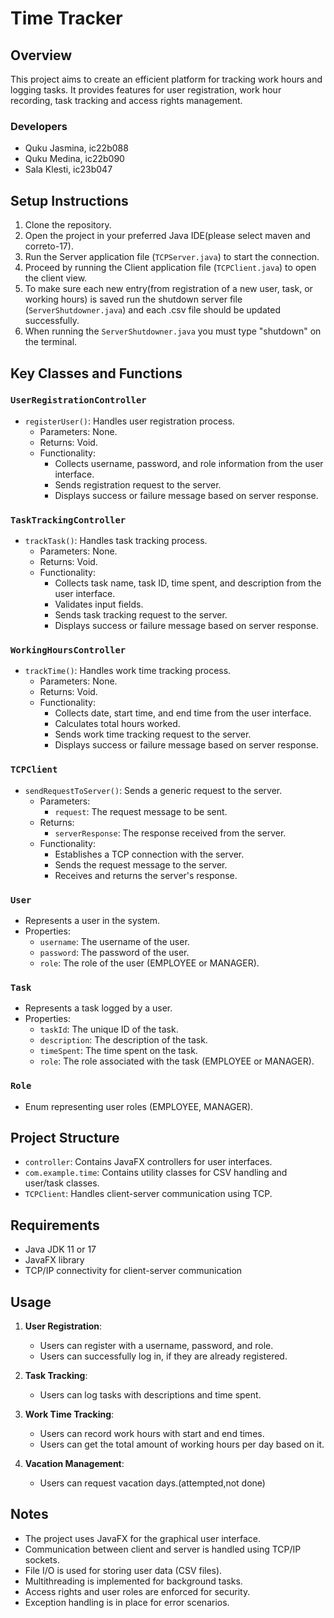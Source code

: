 # Time Tracker

## Overview
This project aims to create an efficient platform for tracking work hours and logging tasks. It provides features for user registration, work hour recording, task tracking and access rights management.

### Developers
- Quku Jasmina, ic22b088
- Quku Medina, ic22b090
- Sala Klesti, ic23b047

## Setup Instructions
1. Clone the repository.
2. Open the project in your preferred Java IDE(please select maven and correto-17).
3. Run the Server application file (`TCPServer.java`) to start the connection.
4. Proceed by running the Client application file (`TCPClient.java`) to open the client view.
5. To make sure each new entry(from registration of a new user, task, or working hours) is saved run the shutdown server file (`ServerShutdowner.java`) and each .csv file should be updated successfully.
6. When running the `ServerShutdowner.java` you must type "shutdown" on the terminal.

## Key Classes and Functions

### `UserRegistrationController`
- `registerUser()`: Handles user registration process.
    - Parameters: None.
    - Returns: Void.
    - Functionality:
        - Collects username, password, and role information from the user interface.
        - Sends registration request to the server.
        - Displays success or failure message based on server response.

### `TaskTrackingController`
- `trackTask()`: Handles task tracking process.
    - Parameters: None.
    - Returns: Void.
    - Functionality:
        - Collects task name, task ID, time spent, and description from the user interface.
        - Validates input fields.
        - Sends task tracking request to the server.
        - Displays success or failure message based on server response.

### `WorkingHoursController`
- `trackTime()`: Handles work time tracking process.
    - Parameters: None.
    - Returns: Void.
    - Functionality:
        - Collects date, start time, and end time from the user interface.
        - Calculates total hours worked.
        - Sends work time tracking request to the server.
        - Displays success or failure message based on server response.

### `TCPClient`
- `sendRequestToServer()`: Sends a generic request to the server.
    - Parameters:
        - `request`: The request message to be sent.
    - Returns:
        - `serverResponse`: The response received from the server.
    - Functionality:
        - Establishes a TCP connection with the server.
        - Sends the request message to the server.
        - Receives and returns the server's response.

### `User`
- Represents a user in the system.
- Properties:
    - `username`: The username of the user.
    - `password`: The password of the user.
    - `role`: The role of the user (EMPLOYEE or MANAGER).

### `Task`
- Represents a task logged by a user.
- Properties:
    - `taskId`: The unique ID of the task.
    - `description`: The description of the task.
    - `timeSpent`: The time spent on the task.
    - `role`: The role associated with the task (EMPLOYEE or MANAGER).

### `Role`
- Enum representing user roles (EMPLOYEE, MANAGER).

## Project Structure
- `controller`: Contains JavaFX controllers for user interfaces.
- `com.example.time`: Contains utility classes for CSV handling and user/task classes.
- `TCPClient`: Handles client-server communication using TCP.


## Requirements
- Java JDK 11 or 17
- JavaFX library
- TCP/IP connectivity for client-server communication

## Usage
1. **User Registration**:
    - Users can register with a username, password, and role.
    - Users can successfully log in, if they are already registered.

2. **Task Tracking**:
    - Users can log tasks with descriptions and time spent.

3. **Work Time Tracking**:
    - Users can record work hours with start and end times.
    - Users can get the total amount of working hours per day based on it.

4. **Vacation Management**:
    - Users can request vacation days.(attempted,not done)

## Notes
- The project uses JavaFX for the graphical user interface.
- Communication between client and server is handled using TCP/IP sockets.
- File I/O is used for storing user data (CSV files).
- Multithreading is implemented for background tasks.
- Access rights and user roles are enforced for security.
- Exception handling is in place for error scenarios.
